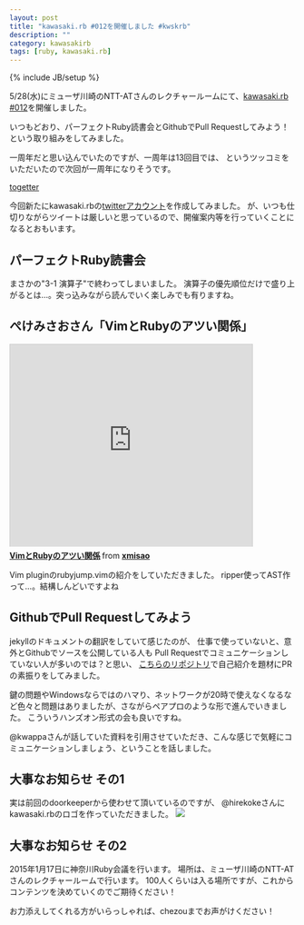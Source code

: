 ```yaml
---
layout: post
title: "kawasaki.rb #012を開催しました #kwskrb"
description: ""
category: kawasakirb
tags: [ruby, kawasaki.rb]
---
```

{% include JB/setup %}

5/28(水)にミューザ川崎のNTT-ATさんのレクチャールームにて、[kawasaki.rb #012](http://kawasakirb.doorkeeper.jp/events/11235)を開催しました。

いつもどおり、パーフェクトRuby読書会とGithubでPull Requestしてみよう！という取り組みをしてみました。

一周年だと思い込んでいたのですが、一周年は13回目では、
というツッコミをいただいたので次回が一周年になりそうです。

[togetter](http://togetter.com/li/674156)

今回新たにkawasaki.rbの[twitterアカウント](https://twitter.com/kawasakirb)を作成してみました。
が、いつも仕切りながらツイートは厳しいと思っているので、開催案内等を行っていくことになるとおもいます。

## パーフェクトRuby読書会

まさかの"3-1 演算子"で終わってしまいました。
演算子の優先順位だけで盛り上がるとは...。突っ込みながら読んでいく楽しみでも有りますね。

## ぺけみさおさん「VimとRubyのアツい関係」
<iframe src="http://www.slideshare.net/slideshow/embed_code/35198612" width="427" height="356" frameborder="0" marginwidth="0" marginheight="0" scrolling="no" style="border:1px solid #CCC; border-width:1px 1px 0; margin-bottom:5px; max-width: 100%;" allowfullscreen> </iframe> <div style="margin-bottom:5px"> <strong> <a href="https://www.slideshare.net/xmisao/vimruby" title="VimとRubyのアツい関係" target="_blank">VimとRubyのアツい関係</a> </strong> from <strong><a href="http://www.slideshare.net/xmisao" target="_blank">xmisao</a></strong> </div>

Vim pluginのrubyjump.vimの紹介をしていただきました。
ripper使ってAST作って...。結構しんどいですよね

## GithubでPull Requestしてみよう

jekyllのドキュメントの翻訳をしていて感じたのが、
仕事で使っていないと、意外とGithubでソースを公開している人も
Pull Requestでコミュニケーションしていない人が多いのでは？と思い、
[こちらのリポジトリ](https://github.com/kawasakirb/meetups)で自己紹介を題材にPRの素振りをしてみました。

鍵の問題やWindowsならではのハマり、ネットワークが20時で使えなくなるなど色々と問題はありましたが、さながらペアプロのような形で進んでいきました。
こういうハンズオン形式の会も良いですね。

<script async class="speakerdeck-embed" data-id="04a7b2f0964d0131f0363e762bb67ced" data-ratio="1.33333333333333" src="//speakerdeck.com/assets/embed.js"></script>

@kwappaさんが話していた資料を引用させていただき、こんな感じで気軽にコミュニケーションしましょう、ということを話しました。

## 大事なお知らせ その1
実は前回のdoorkeeperから使わせて頂いているのですが、 @hirekokeさんにkawasaki.rbのロゴを作っていただきました。
![](https://dzpp79ucibp5a.cloudfront.net/events_banners/11235_normal_1399187313_kwskrb_m.png)

## 大事なお知らせ その2
2015年1月17日に神奈川Ruby会議を行います。
場所は、ミューザ川崎のNTT-ATさんのレクチャールームで行います。
100人くらいは入る場所ですが、これからコンテンツを決めていくのでご期待ください！

お力添えしてくれる方がいらっしゃれば、chezouまでお声がけください！
